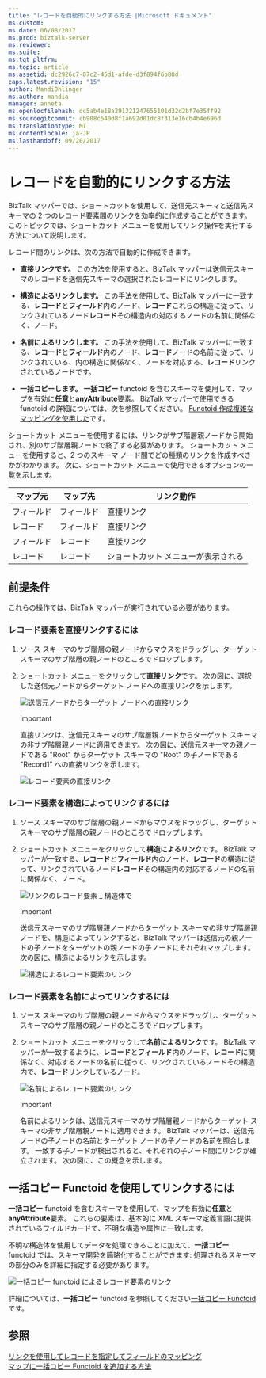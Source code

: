 ```yaml
---
title: "レコードを自動的にリンクする方法 |Microsoft ドキュメント"
ms.custom: 
ms.date: 06/08/2017
ms.prod: biztalk-server
ms.reviewer: 
ms.suite: 
ms.tgt_pltfrm: 
ms.topic: article
ms.assetid: dc2926c7-07c2-45d1-afde-d3f894f6b88d
caps.latest.revision: "15"
author: MandiOhlinger
ms.author: mandia
manager: anneta
ms.openlocfilehash: dc5ab4e18a291321247655101d32d2bf7e35ff92
ms.sourcegitcommit: cb908c540d8f1a692d01dc8f313e16cb4b4e696d
ms.translationtype: MT
ms.contentlocale: ja-JP
ms.lasthandoff: 09/20/2017
---
```

# <a name="how-to-link-records-automatically"></a>レコードを自動的にリンクする方法
BizTalk マッパーでは、ショートカットを使用して、送信元スキーマと送信先スキーマの 2 つのレコード要素間のリンクを効率的に作成することができます。 このトピックでは、ショートカット メニューを使用してリンク操作を実行する方法について説明します。  
  
 レコード間のリンクは、次の方法で自動的に作成できます。  
  
-   **直接リンクです。** この方法を使用すると、BizTalk マッパーは送信元スキーマのレコードを送信先スキーマの選択されたレコードにリンクします。  
  
-   **構造によるリンクします。** この手法を使用して、BizTalk マッパーに一致する、**レコード**と**フィールド**内のノード、**レコード**これらの構造に従って、リンクされているノード**レコード**その構造内の対応するノードの名前に関係なく、ノード。  
  
-   **名前によるリンクします。** この手法を使用して、BizTalk マッパーに一致する、**レコード**と**フィールド**内のノード、**レコード**ノードの名前に従って、リンクされている、内の構造に関係なく、ノードを対応する、**レコード**リンクされているノードです。  
  
-   **一括コピーします。** **一括コピー** functoid を含むスキーマを使用して、マップを有効に**任意**と**anyAttribute**要素。 BizTalk マッパーで使用できる functoid の詳細については、次を参照してください。 [Functoid 作成複雑なマッピングを使用した](../core/using-functoids-to-create-more-complex-mappings.md)です。  
  
 ショートカット メニューを使用するには、リンクがサブ階層親ノードから開始され、別のサブ階層親ノードで終了する必要があります。 ショートカット メニューを使用すると、2 つのスキーマ ノード間でどの種類のリンクを作成すべきかがわかります。 次に、ショートカット メニューで使用できるオプションの一覧を示します。  
  
|マップ元|マップ先|リンク動作|  
|--------------|------------|-------------------|  
|フィールド|フィールド|直接リンク|  
|レコード|フィールド|直接リンク|  
|フィールド|レコード|直接リンク|  
|レコード|レコード|ショートカット メニューが表示される|  
  
## <a name="prerequisites"></a>前提条件  
 これらの操作では、BizTalk マッパーが実行されている必要があります。  
  
### <a name="to-link-the-record-elements-directly"></a>レコード要素を直接リンクするには  
  
1.  ソース スキーマのサブ階層の親ノードからマウスをドラッグし、ターゲット スキーマのサブ階層の親ノードのところでドロップします。  
  
2.  ショートカット メニューをクリックして**直接リンク**です。 次の図に、選択した送信元ノードからターゲット ノードへの直接リンクを示します。  
  
     ![送信元ノードからターゲット ノードへの直接リンク](../core/media/linkrecordelements-directly.gif "Linkrecordelements_directly")  
  
    > [!IMPORTANT]
    >  直接リンクは、送信元スキーマのサブ階層親ノードからターゲット スキーマの非サブ階層親ノードに適用できます。 次の図に、送信元スキーマの親ノードである "Root" からターゲット スキーマの "Root" の子ノードである "Record1" への直接リンクを示します。  
  
     ![レコード要素の直接リンク](../core/media/linkrecordelements-directly2.gif "Linkrecordelements_directly2")  
  
### <a name="to-link-the-record-elements-by-structure"></a>レコード要素を構造によってリンクするには  
  
1.  ソース スキーマのサブ階層の親ノードからマウスをドラッグし、ターゲット スキーマのサブ階層の親ノードのところでドロップします。  
  
2.  ショートカット メニューをクリックして**構造によるリンク**です。 BizTalk マッパーが一致する、**レコード**と**フィールド**内のノード、**レコード**の構造に従って、リンクされているノード**レコード**その構造内の対応するノードの名前に関係なく、ノード。  
  
     ![リンクのレコード要素 &#95; 構造体で](../core/media/linkrecordelements-bystructure.gif "Linkrecordelements_bystructure")  
  
    > [!IMPORTANT]
    >  送信元スキーマのサブ階層親ノードからターゲット スキーマの非サブ階層親ノードを、構造によってリンクすると、BizTalk マッパーは送信元の親ノードの子ノードをターゲットの親ノードの子ノードにそれぞれマップします。 次の図に、構造によるリンクを示します。  
  
     ![構造によるレコード要素のリンク](../core/media/linkrecordelements-bystructure2.gif "Linkrecordelements_bystructure2")  
  
### <a name="to-link-the-record-elements-by-name"></a>レコード要素を名前によってリンクするには  
  
1.  ソース スキーマのサブ階層の親ノードからマウスをドラッグし、ターゲット スキーマのサブ階層の親ノードのところでドロップします。  
  
2.  ショートカット メニューをクリックして**名前によるリンク**です。 BizTalk マッパーが一致するように、**レコード**と**フィールド**内のノード、**レコード**に関係なく、対応するノードの名前に従って、リンクされているノードその構造内で、**レコード**リンクしているノード。  
  
     ![名前によるレコード要素のリンク](../core/media/linkrecordelements-byname.gif "Linkrecordelements_byname")  
  
    > [!IMPORTANT]
    >  名前によるリンクは、送信元スキーマのサブ階層親ノードからターゲット スキーマの非サブ階層親ノードに適用できます。 BizTalk マッパーは、送信元ノードの子ノードの名前とターゲット ノードの子ノードの名前を照合します。 一致する子ノードが検出されると、それぞれの子ノード間にリンクが確立されます。 次の図に、この概念を示します。  
  
## <a name="to-link-using-a-mass-copy-functoid"></a>一括コピー Functoid を使用してリンクするには  
 **一括コピー** functoid を含むスキーマを使用して、マップを有効に**任意**と**anyAttribute**要素。 これらの要素は、基本的に XML スキーマ定義言語に提供されているワイルドカードで、不明な構造や属性に一致します。  
  
 不明な構造体を使用してデータを処理できることに加えて、**一括コピー** functoid では、スキーマ開発を簡略化することができます: 処理されるスキーマの部分のみを詳細に指定する必要があります。  
  
 ![一括コピー functoid によるレコード要素のリンク](../core/media/linkrecordelements-masscopyfunctoid.gif "Linkrecordelements_MassCopyfunctoid")  
  
 詳細については、**一括コピー** functoid を参照してください[一括コピー Functoid](../core/mass-copy-functoid.md)です。  
  
## <a name="see-also"></a>参照  
 [リンクを使用してレコードを指定してフィールドのマッピング](../core/using-links-to-specify-record-and-field-mappings.md)   
 [マップに一括コピー Functoid を追加する方法](../core/how-to-add-mass-copy-functoids-to-a-map.md)